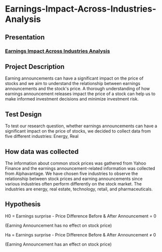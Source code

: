 # Earnings-Impact-Across-Industries-Analysis

## Presentation
### [Earnings Impact Across Industries Analysis](https://github.com/ttu700/Earnings-Impact-Across-Industries-Analysis/tree/main/Earnings%20report/Earnings%20Research%20Project.pdf)

## Project Description
Earning announcements can have a significant impact on the price of stocks and we aim to understand the relationship between earnings announcements and the stock's price. A thorough understanding of how earnings announcement releases impact the price of a stock can help us to make informed investment decisions and minimize investment risk. 

## Test Design
To test our research question, whether earnings announcements can have a significant impact on the price of stocks, we decided to collect data from five different industries: Energy, Real 

## How data was collected
The information about common stock prices was gathered from Yahoo Finance and the earnings announcement-related information was collected from Alphavantage. We have chosen five industries to observe the relationship between stock prices and earning announcements since various industries often perform differently on the stock market. The industries are energy, real estate, technology, retail, and pharmaceuticals. 

## Hypothesis
H0 = Earnings surprise  - Price Difference Before & After Announcement = 0 

(Earning Announcement has no effect on stock price)

Ha = Earnings surprise - Price Difference Before & After Announcement ≠ 0 

(Earning Announcement has an effect on stock price)
